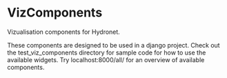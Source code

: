 # VizComponents

Vizualisation components for Hydronet.

These components are designed to be used in a django project. 
Check out the test_viz_components directory for sample code for how to use the available widgets.
Try localhost:8000/all/ for an overview of available components.

